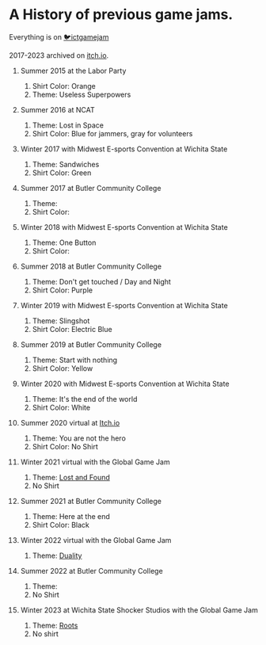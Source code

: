 # A History of previous game jams.

Everything is on [🐦ictgamejam](twitter.com/ictgamejam)

2017-2023 archived on [itch.io](https://ictgamejam.itch.io).

1. Summer 2015 at the Labor Party
    1. Shirt Color: Orange
    1. Theme: Useless Superpowers

1. Summer 2016 at NCAT
    1. Theme: Lost in Space
    1. Shirt Color: Blue for jammers, gray for volunteers

1. Winter 2017 with Midwest E-sports Convention at Wichita State
    1. Theme: Sandwiches
    1. Shirt Color: Green

1. Summer 2017 at Butler Community College
    1. Theme:
    1. Shirt Color: 

1. Winter 2018 with Midwest E-sports Convention at Wichita 
State
    1. Theme: One Button
    1. Shirt Color: 

1. Summer 2018 at Butler Community College
    1. Theme: Don't get touched / Day and Night
    1. Shirt Color: Purple

1. Winter 2019 with Midwest E-sports Convention at Wichita State
    1. Theme: Slingshot
    1. Shirt Color: Electric Blue

1. Summer 2019 at Butler Community College
    1. Theme: Start with nothing
    1. Shirt Color: Yellow

1. Winter 2020 with Midwest E-sports Convention at Wichita 
State
    1. Theme: It's the end of the world
    1. Shirt Color: White

1. Summer 2020 virtual at [Itch.io](https://itch.io/jam/ict-game-jam-summer-2020)
    1. Theme: You are not the hero
    1. Shirt Color: No Shirt

1. Winter 2021 virtual with the Global Game Jam
    1. Theme: [Lost and Found](https://youtu.be/fL6HMs9frgw?t=674)
    1. No Shirt

1. Summer 2021 at Butler Community College
    1. Theme: Here at the end
    1. Shirt Color: Black

1. Winter 2022 virtual with the Global Game Jam
    1. Theme: [Duality](https://youtu.be/6on52GnVE0w)

1. Summer 2022 at Butler Community College
    1. Theme:
    1. No Shirt

1. Winter 2023 at Wichita State Shocker Studios with the Global Game Jam
    1. Theme: [Roots](https://youtu.be/G8vZDKQWH68)
    1. No shirt

